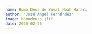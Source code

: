 ```yaml
---
name: Homo Deus de Yuval Noah Harari
author: "José Ángel Fernández"
image: homodeuss.jfif
date: 2020-02-25
---
```

